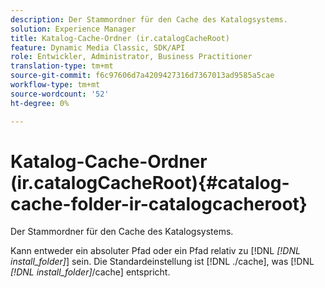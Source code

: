 ```yaml
---
description: Der Stammordner für den Cache des Katalogsystems.
solution: Experience Manager
title: Katalog-Cache-Ordner (ir.catalogCacheRoot)
feature: Dynamic Media Classic, SDK/API
role: Entwickler, Administrator, Business Practitioner
translation-type: tm+mt
source-git-commit: f6c97606d7a4209427316d7367013ad9585a5cae
workflow-type: tm+mt
source-wordcount: '52'
ht-degree: 0%

---
```



# Katalog-Cache-Ordner (ir.catalogCacheRoot){#catalog-cache-folder-ir-catalogcacheroot}

Der Stammordner für den Cache des Katalogsystems.

Kann entweder ein absoluter Pfad oder ein Pfad relativ zu [!DNL *[!DNL install_folder]*] sein. Die Standardeinstellung ist [!DNL ./cache], was [!DNL *[!DNL install_folder]*/cache] entspricht.
